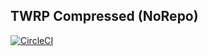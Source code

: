 ## TWRP Compressed (NoRepo)
[![CircleCI](https://circleci.com/gh/PhantomZone54/twrp_sources_norepo.svg?style=svg)](https://circleci.com/gh/PhantomZone54/twrp_sources_norepo)
